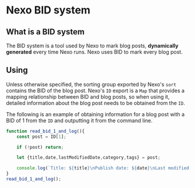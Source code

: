 # Nexo BID system

## What is a BID system

The BID system is a tool used by Nexo to mark blog posts, **dynamically generated** every time Nexo runs. Nexo uses BID to mark every blog post.

## Using

Unless otherwise specified, the sorting group exported by Nexo's `sort` contains the BID of the blog post. Nexo's `ID` export is a `Map` that provides a mapping relationship between BID and blog posts, so when using it, detailed information about the blog post needs to be obtained from the `ID`.

The following is an example of obtaining information for a blog post with a BID of 1 from the `ID` and outputting it from the command line.

```js
function read_bid_1_and_log(){
    const post = ID[1];

    if (!post) return;

    let {title,date,lastModifiedDate,category,tags} = post;

    console.log(`Title: ${title}\nPublish date: ${date}\nLast modified date: ${lastModifiedDate}\nCategory(s): ${category.join()}\nTag(s): ${tags.join()}`);
}
read_bid_1_and_log();
```